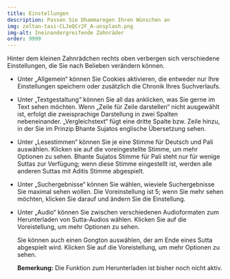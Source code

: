 ```yaml
---
title: Einstellungen
description: Passen Sie Dhammaregen Ihren Wünschen an
img: zoltan-tasi-CLJeQCr2F_A-unsplash.png
img-alt: Ineinandergreifende Zahnräder
order: 9999
---
```


Hinter dem kleinen Zahnrädchen rechts oben verbergen sich verschiedene Einstellungen, die Sie nach Belieben verändern können.

- Unter „Allgemein“ können Sie Cookies aktivieren, die entweder nur Ihre Einstellungen speichern oder zusätzlich die Chronik Ihres Suchverlaufs.
- Unter „Textgestaltung“ können Sie all das anklicken, was Sie gerne im Text sehen möchten. Wenn „Zeile für Zeile darstellen“ nicht ausgewählt ist, erfolgt die zweisprachige Darstellung in zwei Spalten nebeneinander. „Vergleichstext“ fügt eine dritte Spalte bzw. Zeile hinzu, in der Sie im Prinzip Bhante Sujatos englische Übersetzung sehen.
- Unter „Lesestimmen“ können Sie je eine Stimme für Deutsch und Pali auswählen. Klicken sie auf die voreingestellte Stimme, um mehr Optionen zu sehen. Bhante Sujatos Stimme für Pali steht nur für wenige Suttas zur Verfügung; wenn diese Stimme eingestellt ist, werden alle anderen Suttas mit Aditis Stimme abgespielt.
- Unter „Suchergebnisse“ können Sie wählen, wieviele Suchergebnisse Sie maximal sehen wollen. Die Voreinstellung ist 5; wenn Sie mehr sehen möchten, klicken Sie darauf und ändern Sie die Einstellung.
- Unter „Audio“ können Sie zwischen verschiedenen Audioformaten zum Herunterladen von Sutta-Audios wählen. Klicken Sie auf die Voreistellung, um mehr Optionen zu sehen.
  
  Sie können auch einen Gongton auswählen, der am Ende eines Sutta abgespielt wird. Klicken Sie auf die Voreistellung, um mehr Optionen zu sehen.

  **Bemerkung:** Die Funktion zum Herunterladen ist bisher noch nicht aktiv.
